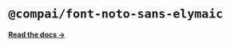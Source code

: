 # `@compai/font-noto-sans-elymaic`

[**Read the docs &rarr;**](https://components.ai/docs/typefaces/noto-sans-elymaic)
